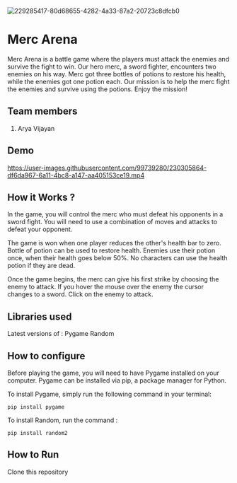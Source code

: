 ![229285417-80d68655-4282-4a33-87a2-20723c8dfcb0](https://user-images.githubusercontent.com/99739280/230303940-75883e73-016c-45e0-9479-010409016092.png)
# Merc Arena

Merc Arena is a battle game where the players must attack the enemies and survive the fight to win. Our hero merc, a sword fighter, encounters two enemies on his way. Merc got three bottles of potions to restore his health, while the enemies got one potion each. Our mission is to help the merc fight the enemies and survive using the potions. Enjoy the mission!

## Team members
1. Arya Vijayan

## Demo

https://user-images.githubusercontent.com/99739280/230305864-df6da967-6a11-4bc8-a147-aa405153ce19.mp4

## How it Works ?

In the game, you will control the merc who must defeat his opponents in a sword fight. You will need to use a combination of moves and attacks to defeat your opponent.

The game is won when one player reduces the other's health bar to zero. 
Bottle of potion can be used to restore health. Enemies use their potion once, when their health goes below 50%. No characters can use the health potion if they are dead.

Once the game begins, the merc can give his first strike by choosing the enemy to attack. If you hover the mouse over the enemy the cursor changes to a sword. Click on the enemy to attack.

## Libraries used
Latest versions of :
Pygame
Random


## How to configure
Before playing the game, you will need to have Pygame installed on your computer. Pygame can be installed via pip, a package manager for Python.

To install Pygame, simply run the following command in your terminal:

```
pip install pygame
```

To install Random, run the command :

```
pip install random2
```

## How to Run

Clone this repository





